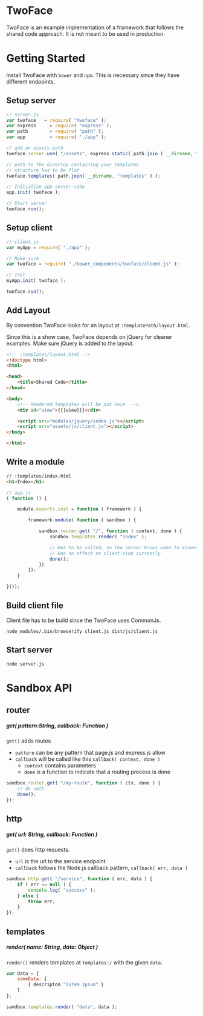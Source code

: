 # TwoFace
TwoFace is an example implementation of a framework that follows the shared code approach. It is not meant to be used in production.

# Getting Started
Install TwoFace with `bower` and `npm`. This is necessary since they have different endpoints.

## Setup server
```js
// server.js
var twoface   = require( "twoface" );
var express     = require( "express" );
var path        = require( "path" );
var app         = require( "./app" );

// add an assets path
twoface.server.use( "/assets", express.static( path.join ( __dirname, "dist" ) ) );

// path to the directoy containing your templates
// structure has to be flat
twoface.templates( path.join( __dirname, "templates" ) );

// Initialize app server-side
app.init( twoface );

// Start server
twoface.run();
```

## Setup client
```js
// client.js
var myApp = require( "./app" );

// Make sure 
var twoface = require( "./bower_components/twoface/client.js" );

// Init
myApp.init( twoface );

twoface.run();
```

## Add Layout

By convention TwoFace looks for an layout at `:templatePath/layout.html`.

Since this is a show case, TwoFace depends on jQuery for cleaner examples. Make sure jQuery is added to the layout.

```html
<!-- :templates/layout.html -->
<!doctype html>
<html>

<head>
    <title>Shared Code</title>
</head>

<body>
    <!-- Rendered templates will be put here  -->
    <div id="view">{{{view}}}</div>

    <script src="modules/jquery/index.js"></script>
    <script src="assets/js/client.js"></script>
</body>

</html>
```

## Write a module
```html
// :templates/index.html
<h1>Index</h1>
```

```js
// app.js
( function () {

    module.exports.init = function ( framework ) {

        framework.module( function ( sandbox ) {

            sandbox.router.get( "/", function ( context, done ) {
                sandbox.templates.render( "index" );

                // Has to be called, so the server knows when to answer
                // Has no effect on client-side currently
                done();
            })
        });
    }

}());
```

## Build client file
Client file has to be build since the TwoFace uses CommonJs.

`node_modules/.bin/browserify client.js dist/js/client.js`

## Start server
`node server.js`




# Sandbox API

## router

##### get( pattern:String, callback: Function )
`get()` adds routes

- `pattern` can be any pattern that page.js and express.js allow
- `callback` will be called like this `callback( context, done )`
  - `context` contains parameters
  - `done` is a function to indicate that a routing process is done

```js
sandbox.router.get( "/my-route", function ( ctx, done ) {
    // do smth
    done();
});
```

## http

##### get( url: String, callback: Function )
`get()` does http requests.

- `url` is the url to the service endpoint
- `callback` follows the Node.js callback pattern, `callback( err, data )`

```js
sandbox.http.get( "/service", function ( err, data ) {
    if ( err == null ) {
        console.log( "success" );    
    } else {
        throw err;   
    }
});
```

## templates

##### render( name: String, data: Object )
`render()` renders templates at `templates:/` with the given `data`.

```js
var data = {
    someData: [
        { descripton "lorem ipsum" }
    ]
};

sandbox.templates.render( "data", data );
```
